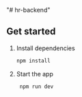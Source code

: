 "# hr-backend" 
## Get started

1. Install dependencies

   ```bash
   npm install
   ```

2. Start the app

   ```bash
    npm run dev
   ```
